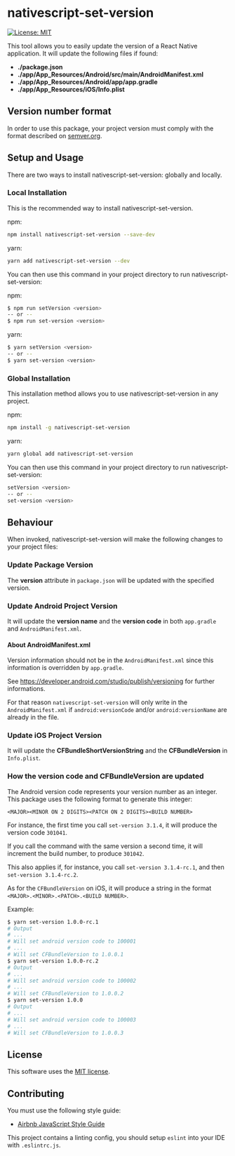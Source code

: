 # nativescript-set-version

 [![License: MIT](https://img.shields.io/badge/License-MIT-yellow.svg)](https://opensource.org/licenses/MIT)

This tool allows you to easily update the version of a React Native application.
It will update the following files if found:

- **./package.json**
- **./app/App_Resources/Android/src/main/AndroidManifest.xml**
- **./app/App_Resources/Android/app/app.gradle**
- **./app/App_Resources/iOS/Info.plist**

## Version number format

In order to use this package, your project version must comply with the format described on [semver.org](https://semver.org/).

## Setup and Usage

There are two ways to install nativescript-set-version: globally and locally.

### Local Installation

This is the recommended way to install nativescript-set-version.

npm:

```bash
npm install nativescript-set-version --save-dev
```

yarn:

```bash
yarn add nativescript-set-version --dev
```

You can then use this command in your project directory to run nativescript-set-version:

npm:

```bash
$ npm run setVersion <version>
-- or --
$ npm run set-version <version>
```

yarn:

```bash
$ yarn setVersion <version>
-- or --
$ yarn set-version <version>
```

### Global Installation

This installation method allows you to use nativescript-set-version in any project.

npm:

```bash
npm install -g nativescript-set-version
```

yarn:

```bash
yarn global add nativescript-set-version
```

You can then use this command in your project directory to run nativescript-set-version:

```bash
setVersion <version>
-- or --
set-version <version>
```

## Behaviour

When invoked, nativescript-set-version will make the following changes to your project files:

### Update Package Version

The **version** attribute in `package.json` will be updated with the specified version.

### Update Android Project Version

It will update the **version name** and the **version code** in both `app.gradle` and `AndroidManifest.xml`.

#### About AndroidManifest.xml

Version information should not be in the `AndroidManifest.xml` since this information is overridden by `app.gradle`.

See https://developer.android.com/studio/publish/versioning for further informations.

For that reason `nativescript-set-version` will only write in the `AndroidManifest.xml` if `android:versionCode` and/or `android:versionName` are already in the file.

### Update iOS Project Version

It will update the **CFBundleShortVersionString** and the **CFBundleVersion** in `Info.plist`.

### How the version code and CFBundleVersion are updated

The Android version code represents your version number as an integer. This
package uses the following format to generate this integer:

```
<MAJOR><MINOR ON 2 DIGITS><PATCH ON 2 DIGITS><BUILD NUMBER>
```

For instance, the first time you call `set-version 3.1.4`, it will produce the version code `301041`.

If you call the command with the same version a second time, it will increment the build number, to produce `301042`.

This also applies if, for instance, you call `set-version 3.1.4-rc.1`, and then `set-version 3.1.4-rc.2`.

As for the `CFBundleVersion` on iOS, it will produce a string in the format `<MAJOR>.<MINOR>.<PATCH>.<BUILD NUMBER>`.

Example:

```bash
$ yarn set-version 1.0.0-rc.1
# Output
# ...
# Will set android version code to 100001
# ...
# Will set CFBundleVersion to 1.0.0.1
$ yarn set-version 1.0.0-rc.2
# Output
# ...
# Will set android version code to 100002
# ...
# Will set CFBundleVersion to 1.0.0.2
$ yarn set-version 1.0.0
# Output
# ...
# Will set android version code to 100003
# ...
# Will set CFBundleVersion to 1.0.0.3
```

## License

This software uses the [MIT license](LICENSE.txt).

## Contributing

You must use the following style guide:

- [Airbnb JavaScript Style Guide](https://github.com/airbnb/javascript)

This project contains a linting config, you should setup `eslint` into your IDE with `.eslintrc.js`.
